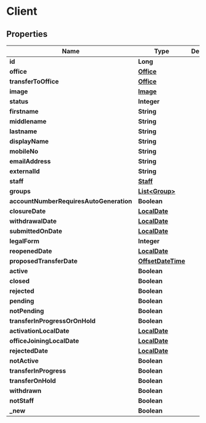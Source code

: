 

# Client

## Properties

Name | Type | Description | Notes
------------ | ------------- | ------------- | -------------
**id** | **Long** |  |  [optional]
**office** | [**Office**](Office.md) |  |  [optional]
**transferToOffice** | [**Office**](Office.md) |  |  [optional]
**image** | [**Image**](Image.md) |  |  [optional]
**status** | **Integer** |  |  [optional]
**firstname** | **String** |  |  [optional]
**middlename** | **String** |  |  [optional]
**lastname** | **String** |  |  [optional]
**displayName** | **String** |  |  [optional]
**mobileNo** | **String** |  |  [optional]
**emailAddress** | **String** |  |  [optional]
**externalId** | **String** |  |  [optional]
**staff** | [**Staff**](Staff.md) |  |  [optional]
**groups** | [**List&lt;Group&gt;**](Group.md) |  |  [optional]
**accountNumberRequiresAutoGeneration** | **Boolean** |  |  [optional]
**closureDate** | [**LocalDate**](LocalDate.md) |  |  [optional]
**withdrawalDate** | [**LocalDate**](LocalDate.md) |  |  [optional]
**submittedOnDate** | [**LocalDate**](LocalDate.md) |  |  [optional]
**legalForm** | **Integer** |  |  [optional]
**reopenedDate** | [**LocalDate**](LocalDate.md) |  |  [optional]
**proposedTransferDate** | [**OffsetDateTime**](OffsetDateTime.md) |  |  [optional]
**active** | **Boolean** |  |  [optional]
**closed** | **Boolean** |  |  [optional]
**rejected** | **Boolean** |  |  [optional]
**pending** | **Boolean** |  |  [optional]
**notPending** | **Boolean** |  |  [optional]
**transferInProgressOrOnHold** | **Boolean** |  |  [optional]
**activationLocalDate** | [**LocalDate**](LocalDate.md) |  |  [optional]
**officeJoiningLocalDate** | [**LocalDate**](LocalDate.md) |  |  [optional]
**rejectedDate** | [**LocalDate**](LocalDate.md) |  |  [optional]
**notActive** | **Boolean** |  |  [optional]
**transferInProgress** | **Boolean** |  |  [optional]
**transferOnHold** | **Boolean** |  |  [optional]
**withdrawn** | **Boolean** |  |  [optional]
**notStaff** | **Boolean** |  |  [optional]
**_new** | **Boolean** |  |  [optional]



